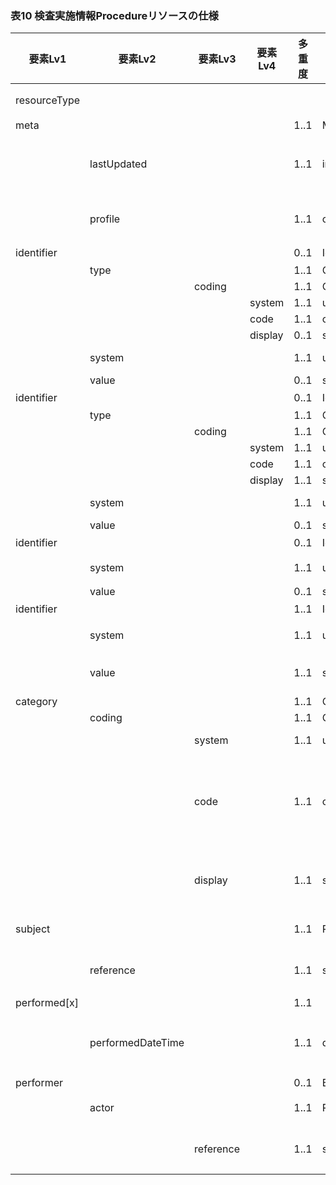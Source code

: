 ### 表10 検査実施情報Procedureリソースの仕様

| 要素Lv1 | 要素Lv2 | 要素Lv3 | 要素Lv4 | 多重度 | 型 | 値 | 生理検査レポートCDAとのマッピング<BR>(CD=ClinicalDocument) | 説明 |
|---|---|---|---|---|---|---|---|---|
| resourceType |  |  |  |  |  | "Procedure" |  | Procedureリソースであることを示す。 |
| meta |  |  |  | 1..1 | Meta |  |  |  |
|  | lastUpdated |  |  | 1..1 | instant | "2023-12-25T20:21:32+09:00" |  | 最終更新日時。YYYY-MM-DDThh:mm:ss.sss+zz:zz。値は例示。 |
|  | profile |  |  | 1..1 | canonical(StructureDefinition) | "http://jpfhir.jp/fhir/SEAMAT/StructureDefinition/<BR>JP_Procedure_SEAMAT" |  | 本リソースのプロファイルを識別するURLを指定する。値は固定。 |
| identifier |  |  |  | 0..1 | Identifier |  |  | <オーダ番号> |
|  | type |  |  | 1..1 | CodeableConcept |  |  |  |
|  |  | coding |  | 1..1 | Coding |  |  |  |
|  |  |  | system | 1..1 | uri | "http://terminology.hl7.org/CodeSystem/v2-0203" |  |  |
|  |  |  | code | 1..1 | code | "PLAC" |  |  |
|  |  |  | display | 0..1 | string | "Placer Identifier" |  |  |
|  | system |  |  | 1..1 | uri | "http://jpfhir.jp/fhir/SEAMAT/IdSystem/placer-orde<BR>r-no" |  |  |
|  | value |  |  | 0..1 | string |  |  |  |
| identifier |  |  |  | 0..1 | Identifier |  |  | <部門管理番号> |
|  | type |  |  | 1..1 | CodeableConcept |  |  |  |
|  |  | coding |  | 1..1 | Coding |  |  |  |
|  |  |  | system | 1..1 | uri | "http://terminology.hl7.org/CodeSystem/v2-0203" |  |  |
|  |  |  | code | 1..1 | code | "FILL" |  |  |
|  |  |  | display | 1..1 | string | "Filler Identifier" |  |  |
|  | system |  |  | 1..1 | uri | "http://jpfhir.jp/fhir/SEAMAT/IdSystem/filler-orde<BR>r-no" |  |  |
|  | value |  |  | 0..1 | string |  |  |  |
| identifier |  |  |  | 0..1 | Identifier |  |  | <データ管理番号> |
|  | system |  |  | 1..1 | uri | "http://jpfhir.jp/fhir/SEAMAT/IdSystem/filler-data<BR>-no/<部門管理番号>" |  |  |
|  | value |  |  | 0..1 | string |  |  |  |
| identifier |  |  |  | 1..1 | Identifier |  |  | この文書の文書ID。 |
|  | system |  |  | 1..1 | uri | "http://jpfhir.jp/fhir/core/IdSystem/documentInsta<BR>nce-identifier" |  | 文書IDに対する名前空間識別子。固定値。 |
|  | value |  |  | 1..1 | string | "1234567890_20231205_LJCS-100D_20231205101112.94.1<BR>4239.1002_20231205112233_100_1" |  | 文書IDの文字列。値は例示。 |
| category |  |  |  | 1..1 | CodeableConcept |  |  |  |
|  | coding |  |  | 1..1 | Coding |  |  |  |
|  |  | system |  | 1..1 | uri | "http://jpfhir.jp/fhir/SEAMAT/CodeSystem/JP_Servic<BR>eRequest_Category_SEAMAT_DataType_CS" |  |  |
|  |  | code |  | 1..1 | code | "LJCS-100D" |  | <データ種別コード><レポート/データフラグ><BR>SEAMATで指定されたデータ種別コードとデータフラグを合成したテキストをセットする。値は例示。 |
|  |  | display |  | 1..1 | string | "心電図検査データ" |  | データ種別コードとデータフラグの名称を合成したテキストをセットする。値は例示。 |
| subject |  |  |  | 1..1 | Reference(Patient) |  |  | 患者情報を表すPatientリソースへの参照。 |
|  | reference |  |  | 1..1 | string | "urn:uuid:77fbc1a7-8e7e-494c-9763-6545a73afcc4" |  | PatientリソースのfullUrl要素に指定されるUUIDを指定。値は例示。 |
| performed[x] |  |  |  | 1..1 |  |  |  |  |
|  | performedDateTime |  |  | 1..1 | dateTime | "2023-12-05" |  | <検査日><BR>心電図検査の検査日をYYYY-MM-DD形式で指定する。値は例示。 |
| performer |  |  |  | 0..1 | BackboneElement |  |  |  |
|  | actor |  |  | 1..1 | Reference(PractitionerRole) |  |  | 実施者役割PractitionerRoleリソースへの参照。 |
|  |  | reference |  | 1..1 | string | "urn:uuid:58288829-7c0d-45ec-8a5a-99b4d3976a65" |  | PractitionerRoleリソースのfullUrl要素に指定されるUUIDを指定。値は例示。 |
